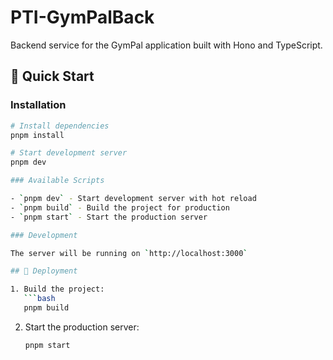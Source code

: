 # PTI-GymPalBack

Backend service for the GymPal application built with Hono and TypeScript.

## 🚀 Quick Start

### Installation

```bash
# Install dependencies
pnpm install

# Start development server
pnpm dev

### Available Scripts

- `pnpm dev` - Start development server with hot reload
- `pnpm build` - Build the project for production
- `pnpm start` - Start the production server

### Development

The server will be running on `http://localhost:3000`

## 🚀 Deployment

1. Build the project:
   ```bash
   pnpm build
   ```

2. Start the production server:
   ```bash
   pnpm start
   ```
